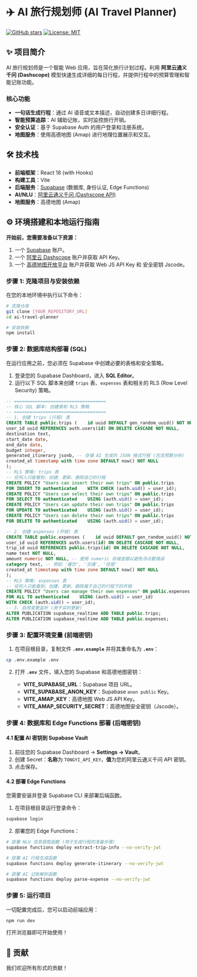 # ✈️ AI 旅行规划师 (AI Travel Planner)

[![GitHub stars](https://img.shields.io/github/stars/YOUR_GITHUB_USERNAME/YOUR_REPOSITORY_NAME?style=social)](https://github.com/YOUR_GITHUB_USERNAME/YOUR_REPOSITORY_NAME/stargazers)
[![License: MIT](https://img.shields.io/badge/License-MIT-yellow.svg)](https://opensource.org/licenses/MIT)

## ✨ 项目简介

AI 旅行规划师是一个智能 Web 应用，旨在简化旅行计划过程。利用 **阿里云通义千问 (Dashscope)** 模型快速生成详细的每日行程，并提供行程中的预算管理和智能记账功能。

### 核心功能

* **一句话生成行程**：通过 AI 语音或文本描述，自动创建多日详细行程。
* **智能预算追踪**：AI 辅助记账，实时监控旅行开销。
* **安全认证**：基于 Supabase Auth 的用户登录和注册系统。
* **地图服务**：使用高德地图 (Amap) 进行地理位置展示和交互。

## 🛠️ 技术栈

* **前端框架**：React 18 (with Hooks)
* **构建工具**：Vite
* **后端服务**：[Supabase](https://supabase.com/) (数据库, 身份认证, Edge Functions)
* **AI/NLU**：[阿里云通义千问 (Dashscope API)](https://dashscope.aliyuncs.com/)
* **地图服务**：高德地图 (Amap)

## ⚙️ 环境搭建和本地运行指南

**开始前，您需要准备以下资源：**

1.  一个 [Supabase](https://supabase.com/) 账户。
2.  一个 [阿里云 Dashscope](https://www.aliyun.com/product/cloudai/dashscope) 账户并获取 API Key。
3.  一个 [高德地图开放平台](https://lbs.amap.com/dev/key/app) 账户并获取 Web JS API Key 和 安全密钥 Jscode。

### 步骤 1: 克隆项目与安装依赖

在您的本地环境中执行以下命令：

```bash
# 克隆仓库
git clone [YOUR_REPOSITORY_URL]
cd ai-travel-planner

# 安装依赖
npm install
```

### 步骤 2: 数据库结构部署 (SQL)

在运行应用之前，您必须在 Supabase 中创建必要的表格和安全策略。

1.  登录您的 Supabase Dashboard，进入 **SQL Editor**。
2.  运行以下 SQL 脚本来创建 `trips` 表、`expenses` 表和相关的 RLS (Row Level Security) 策略。

```sql
-- ===================================
-- 核心 SQL 脚本: 创建表和 RLS 策略
-- ===================================
-- 1. 创建 trips (行程) 表
CREATE TABLE public.trips (    id uuid DEFAULT gen_random_uuid() NOT NULL PRIMARY KEY,
user_id uuid REFERENCES auth.users(id) ON DELETE CASCADE NOT NULL,
destination text,
start_date date,
end_date date,
budget integer,
generated_itinerary jsonb, -- 存储 AI 生成的 JSON 格式行程 (包含预算分析)
created_at timestamp with time zone DEFAULT now() NOT NULL
);
-- RLS 策略: trips 表
-- 任何人只能看到、创建、更新、删除自己的行程
CREATE POLICY "Users can insert their own trips" ON public.trips
FOR INSERT TO authenticated    WITH CHECK (auth.uid() = user_id);
CREATE POLICY "Users can select their own trips" ON public.trips
FOR SELECT TO authenticated    USING (auth.uid() = user_id);
CREATE POLICY "Users can update their own trips" ON public.trips
FOR UPDATE TO authenticated    USING (auth.uid() = user_id);
CREATE POLICY "Users can delete their own trips" ON public.trips
FOR DELETE TO authenticated    USING (auth.uid() = user_id);

-- 2. 创建 expenses (开销) 表
CREATE TABLE public.expenses (    id uuid DEFAULT gen_random_uuid() NOT NULL PRIMARY KEY,
user_id uuid REFERENCES auth.users(id) ON DELETE CASCADE NOT NULL,
trip_id uuid REFERENCES public.trips(id) ON DELETE CASCADE NOT NULL,
name text NOT NULL,
amount numeric NOT NULL, -- 使用 numeric 存储金额以避免浮点数错误
category text, -- 例如 '餐饮', '交通', '住宿'
created_at timestamp with time zone DEFAULT now() NOT NULL
);
-- RLS 策略: expenses 表
-- 任何人只能看到、创建、更新、删除属于自己的行程下的开销
CREATE POLICY "Users can manage their own expenses" ON public.expenses
FOR ALL TO authenticated    USING (auth.uid() = user_id)
WITH CHECK (auth.uid() = user_id);
-- 3. 启用变更监听 (用于实时更新)
ALTER PUBLICATION supabase_realtime ADD TABLE public.trips;
ALTER PUBLICATION supabase_realtime ADD TABLE public.expenses;
```

### 步骤 3: 配置环境变量 (前端密钥)

1.  在项目根目录，复制文件 **`.env.example`** 并将其重命名为 **`.env`**：

```bash
cp .env.example .env
```

2.  打开 **`.env`** 文件，填入您的 Supabase 和高德地图密钥：

    * **VITE_SUPABASE_URL**：Supabase 项目 URL。
    * **VITE_SUPABASE_ANON_KEY**：Supabase `anon public` Key。
    * **VITE_AMAP_KEY**：高德地图 Web JS API Key。
    * **VITE_AMAP_SECURITY_SECRET**：高德地图安全密钥（Jscode）。

### 步骤 4: 数据库和 Edge Functions 部署 (后端密钥)

#### 4.1 配置 AI 密钥到 Supabase Vault

1.  前往您的 Supabase Dashboard -> **Settings -> Vault**。
2.  创建 Secret：**名称**为 `TONGYI_API_KEY`，**值**为您的阿里云通义千问 API 密钥。
3.  点击保存。

#### 4.2 部署 Edge Functions

您需要安装并登录 Supabase CLI 来部署后端函数。

1.  在项目根目录运行登录命令：

```bash
supabase login
```

2.  部署您的 Edge Functions：

```bash
# 部署 NLU 信息提取函数 (用于生成行程的准备步骤)
supabase functions deploy extract-trip-info --no-verify-jwt

# 部署 AI 行程生成函数
supabase functions deploy generate-itinerary --no-verify-jwt

# 部署 AI 记账解析函数
supabase functions deploy parse-expense --no-verify-jwt
```

### 步骤 5: 运行项目

一切配置完成后，您可以启动前端应用：

```bash
npm run dev
```

打开浏览器即可开始使用！

## 🤝 贡献

我们欢迎所有形式的贡献！

